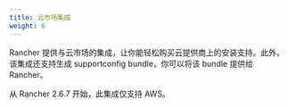 ```yaml
---
title: 云市场集成
weight: 6
---
```


Rancher 提供与云市场的集成，让你能轻松购买云提供商上的安装支持。此外，该集成还支持生成 supportconfig bundle，你可以将该 bundle 提供给 Rancher。

从 Rancher 2.6.7 开始，此集成仅支持 AWS。
